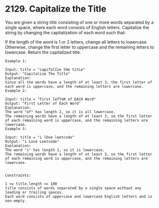 # 2129. Capitalize the Title

You are given a string title consisting of one or more words separated by a single space, where each word consists of English letters. Capitalize the string by changing the capitalization of each word such that:

If the length of the word is 1 or 2 letters, change all letters to lowercase.
Otherwise, change the first letter to uppercase and the remaining letters to lowercase.
Return the capitalized title.

```
Example 1:

Input: title = "capiTalIze tHe titLe"
Output: "Capitalize The Title"
Explanation:
Since all the words have a length of at least 3, the first letter of each word is uppercase, and the remaining letters are lowercase.
Example 2:

Input: title = "First leTTeR of EACH Word"
Output: "First Letter of Each Word"
Explanation:
The word "of" has length 2, so it is all lowercase.
The remaining words have a length of at least 3, so the first letter of each remaining word is uppercase, and the remaining letters are lowercase.
Example 3:

Input: title = "i lOve leetcode"
Output: "i Love Leetcode"
Explanation:
The word "i" has length 1, so it is lowercase.
The remaining words have a length of at least 3, so the first letter of each remaining word is uppercase, and the remaining letters are lowercase.


Constraints:

1 <= title.length <= 100
title consists of words separated by a single space without any leading or trailing spaces.
Each word consists of uppercase and lowercase English letters and is non-empty.
```